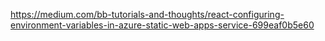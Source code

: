 https://medium.com/bb-tutorials-and-thoughts/react-configuring-environment-variables-in-azure-static-web-apps-service-699eaf0b5e60